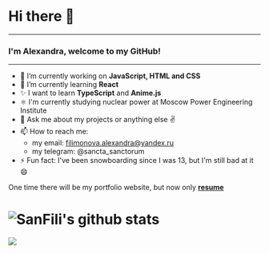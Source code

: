 # Hi there 👋
______
### I'm Alexandra, welcome to my GitHub!
______

- 🔭 I’m currently working on **JavaScript, HTML and CSS**
- 🌱 I’m currently learning **React**
- ✨ I want to learn **TypeScript** and **Anime.js**
- ⚛️ I'm currently studying nuclear power at Moscow Power Engineering Institute
- 💬 Ask me about my projects or anything else ✌️
- 📫 How to reach me: 
  + my email: filimonova.alexandra@yandex.ru
  + my telegram: @sancta_sanctorum
- ⚡ Fun fact: I've been snowboarding since I was 13, but I'm still bad at it 😄

One time there will be my portfolio website, but now only **[resume](https://disk.yandex.ru/i/WnRCj9duEp7IUA)**

# ![SanFili's github stats](https://github-readme-stats.vercel.app/api?username=SanFili&theme=omni&show_icons=true)<br>
**<img align="center" src="https://github-readme-stats.vercel.app/api/top-langs/?username=SanFili&theme=radical&line_height=10&hide_langs_below=1&layout=compact" />**


<!--
**SanFili/SanFili** is a ✨ _special_ ✨ repository because its `README.md` (this file) appears on your GitHub profile.

Here are some ideas to get you started:

- 🔭 I’m currently working on ...
- 🌱 I’m currently learning ...
- 👯 I’m looking to collaborate on ...
- 🤔 I’m looking for help with ...
- 💬 Ask me about ...
- 📫 How to reach me: ...
- 😄 Pronouns: ...
- ⚡ Fun fact: ...
-->
